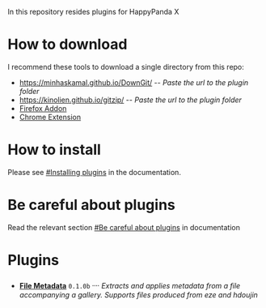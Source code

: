 
In this repository resides plugins for HappyPanda X

# How to download

I recommend these tools to download a single directory from this repo:
- https://minhaskamal.github.io/DownGit/ -- *Paste the url to the plugin folder*
- https://kinolien.github.io/gitzip/ -- *Paste the url to the plugin folder*
- [Firefox Addon](https://addons.mozilla.org/en-US/firefox/addon/gitzip/)
- [Chrome Extension](https://chrome.google.com/webstore/detail/gitzip-for-github/ffabmkklhbepgcgfonabamgnfafbdlkn)

# How to install

Please see [#Installing plugins](https://happypandax.github.io/usage.html#installing-plugins) in the documentation.

# Be careful about plugins

Read the relevant section [#Be careful about plugins](https://happypandax.github.io/usage.html#be-careful-about-plugins) in documentation

# Plugins

- [**File Metadata**](https://github.com/happypandax/plugins/tree/master/plugins/File%20Metadata) `0.1.0b` ᠁ *Extracts and applies metadata from a file accompanying a gallery. Supports files produced from eze and hdoujin*

